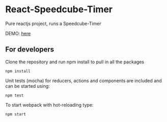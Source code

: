 # React-Speedcube-Timer
Pure reactjs project, runs a Speedcube-Timer

DEMO: [here](https://github.com/sepro/React-Speedcube-Timer)

## For developers
Clone the repository and run npm install to pull in all the packages

    npm install
    
Unit tests (mocha) for reducers, actions and components are included and
can be started using:

    npm test
    
To start webpack with hot-reloading type:

    npm start
